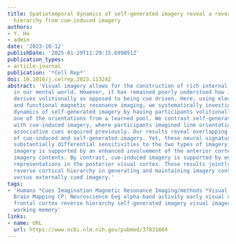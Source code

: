 ```yaml
---
title: Spatiotemporal dynamics of self-generated imagery reveal a reverse cortical
  hierarchy from cue-induced imagery
authors:
- Y. Hu
- admin
date: '2023-10-12'
publishDate: '2025-01-29T11:29:15.699851Z'
publication_types:
- article-journal
publication: '*Cell Rep*'
doi: 10.1016/j.celrep.2023.113242
abstract: 'Visual imagery allows for the construction of rich internal experience
  in our mental world. However, it has remained poorly understood how imagery experience
  derives volitionally as opposed to being cue driven. Here, using electroencephalography
  and functional magnetic resonance imaging, we systematically investigate the spatiotemporal
  dynamics of self-generated imagery by having participants volitionally imagining
  one of the orientations from a learned pool. We contrast self-generated imagery
  with cue-induced imagery, where participants imagined line orientations based on
  associative cues acquired previously. Our results reveal overlapping neural signatures
  of cue-induced and self-generated imagery. Yet, these neural signatures display
  substantially differential sensitivities to the two types of imagery: self-generated
  imagery is supported by an enhanced involvement of the anterior cortex in representing
  imagery contents. By contrast, cue-induced imagery is supported by enhanced imagery
  representations in the posterior visual cortex. These results jointly support a
  reverse cortical hierarchy in generating and maintaining imagery contents in self-generated
  versus externally cued imagery.'
tags:
- 'Humans *Cues Imagination Magnetic Resonance Imaging/methods *Visual Cortex Electroencephalography/methods
  Brain Mapping CP: Neuroscience Eeg alpha-band activity early visual cortex fMRI
  frontal cortex reverse hierarchy self-generated imagery visual imagery voltage activity
  working memory'
links:
- name: URL
  url: https://www.ncbi.nlm.nih.gov/pubmed/37831604
---
```

